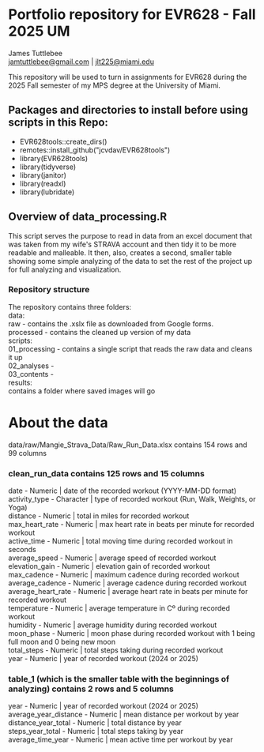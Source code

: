 # Portfolio repository for EVR628 - Fall 2025 UM

James Tuttlebee  
jamtuttlebee@gmail.com | jlt225@miami.edu

  This repository will be used to turn in assignments for EVR628 during the 2025
  Fall semester of my MPS degree at the University of Miami.

## Packages and directories to install before using scripts in this Repo:
  - EVR628tools::create_dirs()  
  - remotes::install_github("jcvdav/EVR628tools")  
  - library(EVR628tools)  
  - library(tidyverse)  
  - library(janitor)  
  - library(readxl)  
  - library(lubridate)  
  
## Overview of data_processing.R
  This script serves the purpose to read in data from an excel document that was
  taken from my wife's STRAVA account and then tidy it to be more readable and 
  malleable. It then, also, creates a second, smaller table showing some simple
  analyzing of the data to set the rest of the project up for full analyzing and
  visualization.
  
### Repository structure
  The repository contains three folders:  
    data:  
      raw - contains the .xslx file as downloaded from Google forms.  
      processed - contains the cleaned up version of my data  
    scripts:  
      01_processing - contains a single script that reads the raw data and cleans it up  
      02_analyses -  
      03_contents -  
    results:  
      contains a folder where saved images will go   
      
# About the data
  data/raw/Mangie_Strava_Data/Raw_Run_Data.xlsx contains 154 rows and 99 columns
  
### clean_run_data contains 125 rows and 15 columns
  
date - Numeric | date of the recorded workout (YYYY-MM-DD format)  
activity_type - Character | type of recorded workout (Run, Walk, Weights, or Yoga)  
distance - Numeric | total in miles for recorded workout  
max_heart_rate - Numeric | max heart rate in beats per minute for recorded workout  
active_time - Numeric | total moving time during recorded workout in seconds  
average_speed - Numeric | average speed of recorded workout  
elevation_gain - Numeric | elevation gain of recorded workout  
max_cadence - Numeric | maximum cadence during recorded workout  
average_cadence - Numeric | average cadence during recorded workout  
average_heart_rate - Numeric | average heart rate in beats per minute for recorded workout  
temperature - Numeric | average temperature in Cº during recorded workout  
humidity - Numeric | average humidity during recorded workout  
moon_phase - Numeric | moon phase during recorded workout with 1 being full moon and 0 being new moon  
total_steps - Numeric | total steps taking during recorded workout  
year - Numeric | year of recorded workout (2024 or 2025)  

  
### table_1 (which is the smaller table with the beginnings of analyzing) contains 2 rows and 5 columns
    
year - Numeric | year of recorded workout (2024 or 2025)  
average_year_distance - Numeric | mean distance per workout by year  
distance_year_total - Numeric | total distance by year  
steps_year_total - Numeric | total steps taking by year  
average_time_year - Numeric | mean active time per workout by year  
